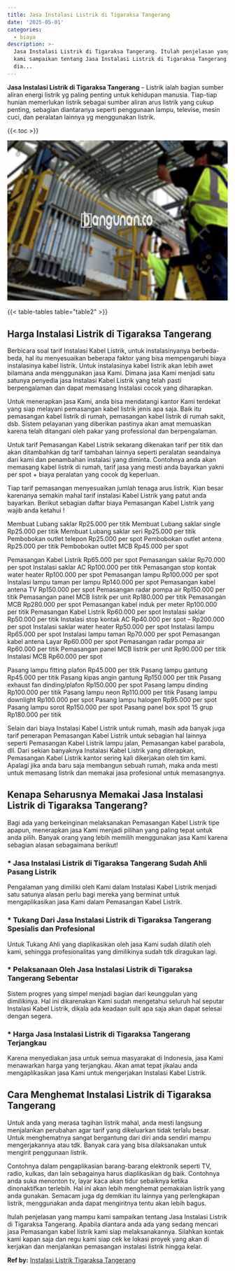 ```yaml
---
title: Jasa Instalasi Listrik di Tigaraksa Tangerang
date: '2025-05-01'
categories:
  - biaya
description: >-
  Jasa Instalasi Listrik di Tigaraksa Tangerang. Itulah penjelasan yang mampu
  kami sampaikan tentang Jasa Instalasi Listrik di Tigaraksa Tangerang. Apabila
  dia...
---
```


**Jasa Instalasi Listrik di Tigaraksa Tangerang** – Listrik ialah bagian sumber aliran energi listrik yg paling penting untuk kehidupan manusia. Tiap-tiap hunian memerlukan listrik sebagai sumber aliran arus listrik yang cukup penting, sebagian diantaranya seperti penggunaan lampu, televise, mesin cuci, dan peralatan lainnya yg menggunakan listrik.

{{< toc >}}

![Jasa Instalasi Listrik di Tigaraksa Tangerang](/images/instalasi-listrik-murah11.png)

{{< table-tables table="table2" >}}

## Harga Instalasi Listrik di Tigaraksa Tangerang

Berbicara soal tarif Instalasi Kabel Listrik, untuk instalasinyanya berbeda-beda, hal itu menyesuaikan beberapa faktor yang bisa mempengaruhi biaya instalasinya kabel listrik. Untuk instalasinya kabel listrik akan lebih awet bilamana anda menggunakan jasa Kami. Dimana jasa Kami menjadi satu satunya penyedia jasa Instalasi Kabel Listrik yang telah pasti berpengalaman dan dapat memasang Instalasi cocok yang diharapkan.

Untuk menerapkan jasa Kami, anda bisa mendatangi kantor Kami terdekat yang siap melayani pemasangan kabel listrik jenis apa saja. Baik itu pemasangan kabel listrik di rumah, pemasangan kabel listrik di rumah sakit, dsb. Sistem pelayanan yang diberikan pastinya akan amat memuaskan karena telah ditangani oleh pakar yang professional dan berpengalaman.

Untuk tarif Pemasangan Kabel Listrik sekarang dikenakan tarif per titik dan akan ditambahkan dg tarif tambahan lainnya seperti peralatan seandainya dari kami dan penambahan instalasi yang diminta. Contohnya anda akan memasang kabel listrik di rumah, tarif jasa yang mesti anda bayarkan yakni per spot + biaya peralatan yang cocok dg keperluan.

Tiap tarif pemasangan menyesuaikan jumlah tenaga arus listrik. Kian besar karenanya semakin mahal tarif instalasi Kabel Listrik yang patut anda bayarkan. Berikut sebagian daftar biaya Pemasangan Kabel Listrik yang wajib anda ketahui !

Membuat Lubang saklar Rp25.000 per titik Membuat Lubang saklar single Rp25.000 per titik Membuat Lubang saklar seri Rp25.000 per titik Pembobokan outlet telepon Rp25.000 per spot Pembobokan outlet antena Rp25.000 per titik Pembobokan outlet MCB Rp45.000 per spot

Pemasangan Kabel Listrik Rp65.000 per spot Pemasangan saklar Rp70.000 per spot Instalasi saklar AC Rp100.000 per titik Pemasangan stop kontak water heater Rp100.000 per spot Pemasangan lampu Rp100.000 per spot Instalasi lampu taman per lampu Rp140.000 per spot Pemasangan kabel antena TV Rp150.000 per spot Pemasangan radar pompa air Rp150.000 per titik Pemasangan panel MCB listrik per unit Rp180.000 per titik Pemasangan MCB Rp280.000 per spot Pemasangan kabel induk per meter Rp100.000 per titik Pemasangan Kabel Listrik Rp60.000 per spot Instalasi saklar Rp50.000 per titik Instalasi stop kontak AC Rp40.000 per spot – Rp200.000 per spot Instalasi saklar water heater Rp50.000 per spot Instalasi lampu Rp65.000 per spot Instalasi lampu taman Rp70.000 per spot Pemasangan kabel antena Layar Rp60.000 per spot Pemasangan radar pompa air Rp60.000 per titik Pemasangan panel MCB listrik per unit Rp90.000 per titik Instalasi MCB Rp60.000 per spot

Pasang lampu fitting plafon Rp45.000 per titik Pasang lampu gantung Rp45.000 per titik Pasang kipas angin gantung Rp150.000 per titik Pasang exhaust fan dinding/plafon Rp150.000 per spot Pasang lampu dinding Rp100.000 per titik Pasang lampu neon Rp110.000 per titik Pasang lampu downlight Rp100.000 per spot Pasang lampu halogen Rp95.000 per spot Pasang lampu sorot Rp150.000 per spot Pasang panel box spot 15 grup Rp180.000 per titik

Selain dari biaya Instalasi Kabel Listrik untuk rumah, masih ada banyak juga tarif penerapan Pemasangan Kabel Listrik untuk sebagian hal lainnya seperti Pemasangan Kabel Listrik lampu jalan, Pemasangan kabel parabola, dll. Dari sekian banyaknya Instalasi Kabel Listrik yang diterapkan, Pemasangan Kabel Listrik kantor sering kali dikerjakan oleh tim kami. Apalagi jika anda baru saja membangun sebuah rumah, maka anda mesti untuk memasang listrik dan memakai jasa profesional untuk memasangnya.

## Kenapa Seharusnya Memakai Jasa Instalasi Listrik di Tigaraksa Tangerang?

Bagi ada yang berkeinginan melaksanakan Pemasangan Kabel Listrik tipe apapun, menerapkan jasa Kami menjadi pilihan yang paling tepat untuk anda pilih. Banyak orang yang lebih memilih menggunakan jasa Kami karena sebagian alasan sebagaimana berikut!

### \* Jasa Instalasi Listrik di Tigaraksa Tangerang Sudah Ahli Pasang Listrik

Pengalaman yang dimiliki oleh Kami dalam Instalasi Kabel Listrik menjadi satu satunya alasan perlu bagi mereka yang berminat untuk mengaplikasikan jasa Kami dalam Pemasangan Kabel Listrik.

### \* Tukang Dari Jasa Instalasi Listrik di Tigaraksa Tangerang Spesialis dan Profesional

Untuk Tukang Ahli yang diaplikasikan oleh jasa Kami sudah dilatih oleh kami, sehingga profesionalitas yang dimilikinya sudah tdk diragukan lagi.

### \* Pelaksanaan Oleh Jasa Instalasi Listrik di Tigaraksa Tangerang Sebentar

Sistem progres yang simpel menjadi bagian dari keunggulan yang dimilikinya. Hal ini dikarenakan Kami sudah mengetahui seluruh hal seputar Instalasi Kabel Listrik, dikala ada keadaan sulit apa saja akan dapat selesai dengan segera.

### \* Harga Jasa Instalasi Listrik di Tigaraksa Tangerang Terjangkau

Karena menyediakan jasa untuk semua masyarakat di Indonesia, jasa Kami menawarkan harga yang terjangkau. Akan amat tepat jikalau anda mengaplikasikan jasa Kami untuk mengerjakan Instalasi Kabel Listrik.

## Cara Menghemat Instalasi Listrik di Tigaraksa Tangerang


Untuk anda yang merasa tagihan listrik mahal, anda mesti langsung menjalankan perubahan agar tarif yang dikeluarkan tidak terlalu besar. Untuk menghematnya sangat bergantung dari diri anda sendiri mampu mengerjakannya atau tdk. Banyak cara yang bisa dilaksanakan untuk mengirit penggunaan listrik.

Contohnya dalam pengaplikasian barang-barang elektronik seperti TV, radio, kulkas, dan lain sebagainya harus diaplikasikan dg baik. Contohnya anda suka menonton tv, layar kaca akan tidur sebaiknya ketika dinonaktifkan terlebih. Hal ini akan lebih menghemat pemakaian listrik yang anda gunakan. Semacam juga dg demikian itu lainnya yang perlengkapan listrik, menggunakan anda dapat mengiritnya tentu akan lebih bagus.

Itulah penjelasan yang mampu kami sampaikan tentang Jasa Instalasi Listrik di Tigaraksa Tangerang. Apabila diantara anda ada yang sedang mencari jasa Pemasangan kabel listrik kami siap melaksanakannya. Silahkan kontak kami kapan saja dan regu kami siap cek ke lokasi proyek yang akan di kerjakan dan menjalankan pemasangan instalasi listrik hingga kelar.

**Ref by:** [Instalasi Listrik Tigaraksa Tangerang](https://id.wikipedia.org/wiki/Instalasi)
